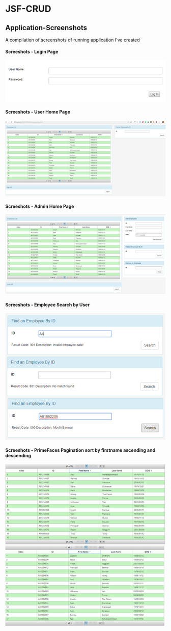 # JSF-CRUD
## Application-Screenshots

A compilation of screenshots of running application I've created
#### Screeshots - Login Page
![](https://github.com/Moytri/JSF-CRUD/blob/master/images/login.png)
#### Screeshots - User Home Page
![](https://github.com/Moytri/JSF-CRUD/blob/master/images/user_index.png)
#### Screeshots - Admin Home Page
![](https://github.com/Moytri/JSF-CRUD/blob/master/images/admin.png)
#### Screeshots - Employee Search by User 
![](https://github.com/Moytri/JSF-CRUD/blob/master/images/userSerach.png)
#### Screeshots - PrimeFaces Pagination sort by firstname ascending and descending
![](https://github.com/Moytri/JSF-CRUD/blob/master/images/sort.png)
